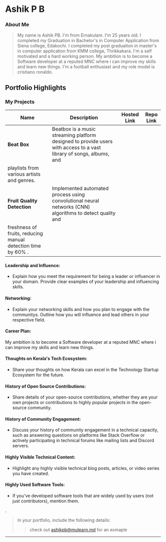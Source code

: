 # Ashik P B

### About Me

> My name is Ashik PB. I'm from Ernakulam. I'm 25 years old.
>  I completed my Graduation in Bachelor's in Computer Application from Siena college, Edakochi.
> I completed my post graduation in master's in computer application from KMM college, Thrikkakara.
>  I'm a self motivated and a hard working person. My ambition is to become a Software developer at a reputed MNC where i can improve my skills and learn new things.
>  I'm a football enthusiast and my role model is cristiano ronaldo.


## Portfolio Highlights

### My Projects

| Name                | Description                                                               | Hosted Link                              | Repo Link                                                      |
|---------------------|---------------------------------------------------------------------------|------------------------------------------|----------------------------------------------------------------|
| **Beat Box**  | Beatbox is a music streaming platform designed to provide users with access to a vast library of songs, albums, and 
playlists from various artists and genres.                                             |     |              |
| **Fruit Quality Detection**  | Implemented automated process using convolutional neural networks (CNN) algorithms to detect quality and 
freshness of fruits, reducing manual detection time by 60% .                                            |    |              |

#### Leadership and Influence:

- Explain how you meet the requirement for being a leader or influencer in your domain. Provide clear examples of your leadership and influencing skills.

#### Networking:

- Explain your networking skills and how you plan to engage with the communitys. Outline how you will influence and lead others in your respective field.

#### Career Plan:

 My ambition is to become a Software developer at a reputed MNC where i can improve my skills and learn new things.
 
#### Thoughts on Kerala's Tech Ecosystem:

- Share your thoughts on how Kerala can excel in the Technology Startup Ecosystem for the future.

#### History of Open Source Contributions:

- Share details of your open-source contributions, whether they are your own projects or contributions to highly popular projects in the open-source community.

#### History of Community Engagement:

-  Discuss your history of community engagement in a technical capacity, such as answering questions on platforms like Stack Overflow or actively participating in technical forums like mailing lists and Discord servers.

#### Highly Visible Technical Content:

- Highlight any highly visible technical blog posts, articles, or video series you have created.

#### Highly Used Software Tools:

- If you've developed software tools that are widely used by users (not just contributors), mention them.

.



> In your portfolio, include the following details:
>> check out [ashikpb@mulearn.md](./profiles/ashikpb@mulearn.md) for an exmaple

---
